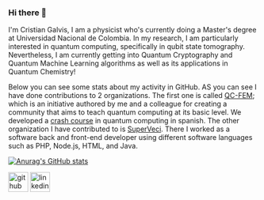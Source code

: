 ### Hi there 👋

I'm Cristian Galvis, I am a physicist who's currently doing a Master's degree at Universidad Nacional de Colombia. In my research, I am particularly interested in quantum computing, specifically in qubit state tomography. Nevertheless, I am currently getting into Quantum Cryptography and Quantum Machine Learning algorithms as well as its applications in Quantum Chemistry!

Below you can see some stats about my activity in GitHub. AS you can see I have done contributions to 2 organizations. The first one is called [QC-FEM](https://github.com/QC-FEM); which is an initiative authored by me and a colleague for creating a community that aims to teach quantum computing at its basic level. We developed a [crash course](https://github.com/QC-FEM/QC-CrashCourse) in quantum computing in spanish. The other organization I have contributed to is [SuperVeci](https://github.com/SuperVeci). There I worked as a software back and front-end developer using different software languages such as PHP, Node.js, HTML, and Java.

[![Anurag's GitHub stats](https://github-readme-stats.vercel.app/api?username=cagalvisf&hide=issues,prs&theme=midnight-purple)](https://github.com/anuraghazra/github-readme-stats)

[<img src='https://cdn.jsdelivr.net/npm/simple-icons@3.0.1/icons/github.svg' alt='github' height='40'>](https://github.com/cagalvisf)  [<img src='https://cdn.jsdelivr.net/npm/simple-icons@3.0.1/icons/linkedin.svg' alt='linkedin' height='40'>](https://www.linkedin.com/in/cristian-galvis/)  
<!--
**cagalvisf/cagalvisf** is a ✨ _special_ ✨ repository because its `README.md` (this file) appears on your GitHub profile.

Here are some ideas to get you started:

- 🔭 I’m currently working on ...
- 🌱 I’m currently learning ...
- 👯 I’m looking to collaborate on ...
- 🤔 I’m looking for help with ...
- 💬 Ask me about ...
- 📫 How to reach me: ...
- 😄 Pronouns: ...
- ⚡ Fun fact: ...
-->

